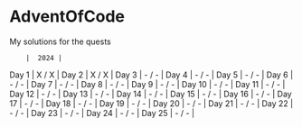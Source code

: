 # AdventOfCode

My solutions for the quests

		|  2024 |
Day	 1	| X / X |
Day	 2	| X / X |
Day	 3	| - / - |
Day	 4	| - / - |
Day	 5	| - / - |
Day	 6	| - / - |
Day	 7	| - / - |
Day	 8	| - / - |
Day	 9	| - / - |
Day	10	| - / - |
Day	11	| - / - |
Day	12	| - / - |
Day	13	| - / - |
Day	14	| - / - |
Day	15	| - / - |
Day	16	| - / - |
Day	17	| - / - |
Day	18	| - / - |
Day	19	| - / - |
Day	20	| - / - |
Day	21	| - / - |
Day	22	| - / - |
Day	23	| - / - |
Day	24	| - / - |
Day	25	| - / - |